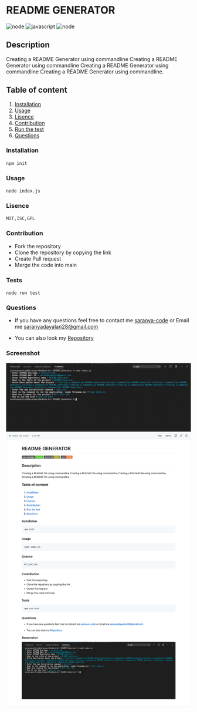 # README GENERATOR

![node](https://badge.fury.io/js/node.svg)
![javascript](https://img.shields.io/badge/Javascript-100%25-yellowgreen)
![node](https://img.shields.io/badge/npm-100%25-orange)
## Description

Creating a README Generator using commandline Creating a README Generator using commandline Creating a README Generator using commandline Creating a README Generator using commandline. 

## Table of content

1. [Installation](#installation) 
2. [Usage](#usage) 
3. [Lisence](#lisence) 
4. [Contribution](#contribution) 
5. [Run the test](#test) 
6. [Questions](#Questions) 

### Installation 
    npm init 

### Usage 

    node index.js 

### Lisence 

    MIT,ISC,GPL 

### Contribution 
 
* Fork the repository
* Clone the repository by copying the link
* Create Pull request
* Merge the code into main 

### Tests 

    node run test
 
### Questions 
      
* If you have any questions feel free to contact me [saranya-code](https://github.com/saranya-code) or Email me saranyadayalan28@gmail.com 
 
* You can also look my [Repository](https://github.com/saranya-code/README_Generator) 

### Screenshot 

![Webpage Screenshot ](./screenshot/readme_questions.png?raw=true)
![Webpage Screenshot ](./screenshot/readme.png?raw=true)